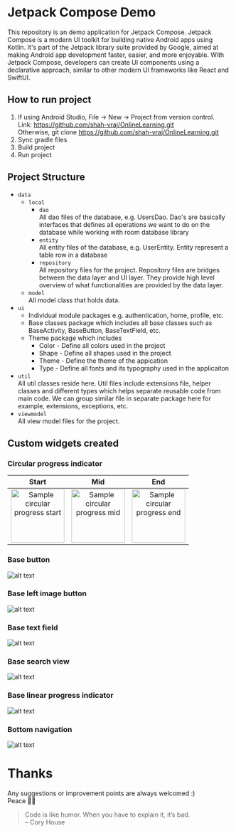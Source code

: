 # Jetpack Compose Demo
This repository is an demo application for Jetpack Compose. Jetpack Compose is a modern UI toolkit for building native Android apps using Kotlin.
It's part of the Jetpack library suite provided by Google, aimed at making Android app development faster, easier, and more enjoyable. With Jetpack Compose,
developers can create UI components using a declarative approach, similar to other modern UI frameworks like React and SwiftUI.

## How to run project
1. If using Android Studio, File -> New -> Project from version control.<br>
   Link: https://github.com/shah-vraj/OnlineLearning.git<br>
   Otherwise, git clone https://github.com/shah-vraj/OnlineLearning.git
2. Sync gradle files
3. Build project
4. Run project

## Project Structure
- `data`
    - `local`
        - `dao`<br>
          All dao files of the database, e.g. UsersDao. Dao's are basically interfaces that defines all operations we want to do on the database while working with room database library
        - `entity`<br>
          All entity files of the database, e.g. UserEntity. Entity represent a table row in a database
        - `repository`<br>
          All repository files for the project. Repository files are bridges between the data layer and UI layer. They provide high level overview of what functionalities are provided by the data layer.
    - `model`<br>
      All model class that holds data.
- `ui`
    - Individual module packages e.g. authentication, home, profile, etc.
    - Base classes package which includes all base classes such as BaseActivity, BaseButton, BaseTextField, etc.
    - Theme package which includes
        - Color - Define all colors used in the project
        - Shape - Define all shapes used in the project
        - Theme - Define the theme of the appication
        - Type - Define all fonts and its typography used in the applicaiton
- `util`<br>
  All util classes reside here. Util files include extensions file, helper classes and different types which helps separate reusable code from main code. We can group similar file in separate package here for example, extensions, exceptions, etc.
- `viewmodel`<br>
  All view model files for the project.<br>

## Custom widgets created
### Circular progress indicator
|  Start  |  Mid  |  End  |
| :-----: | :---: | :---: |
| <img src="https://github.com/shah-vraj/OnlineLearning/raw/AddReadme/media/ProgressCircleStart.png" width=120 height=120 title="Sample circular progress start"> | <img src="https://github.com/shah-vraj/OnlineLearning/raw/AddReadme/media/ProgressCircleMid.png" width=120 height=120 title="Sample circular progress mid"> | <img src="https://github.com/shah-vraj/OnlineLearning/raw/AddReadme/media/ProgressCircleEnd.png" width=120 height=120 title="Sample circular progress end"> |

### Base button
![alt text](https://github.com/shah-vraj/OnlineLearning/raw/master/media/BaseButton.png "Sample base button")

### Base left image button
![alt text](https://github.com/shah-vraj/OnlineLearning/raw/master/media/LeftImageButton.png "Sample base left image button")

### Base text field
![alt text](https://github.com/shah-vraj/OnlineLearning/raw/master/media/BaseTextField.png "Sample base text field")

### Base search view
![alt text](https://github.com/shah-vraj/OnlineLearning/raw/master/media/BaseSearchView.png "Sample base search view")

### Base linear progress indicator
![alt text](https://github.com/shah-vraj/OnlineLearning/raw/master/media/BaseLinearProgressIndicator.png "Sample base linear progress indicator")

### Bottom navigation
![alt text](https://github.com/shah-vraj/OnlineLearning/raw/master/media/BottomNavigation.gif "Sample bottom navigation")

# Thanks
Any suggestions or improvement points are always welcomed :)<br>
Peace ✌🏻️
> Code is like humor. When you have to explain it, it’s bad. <br>– Cory House